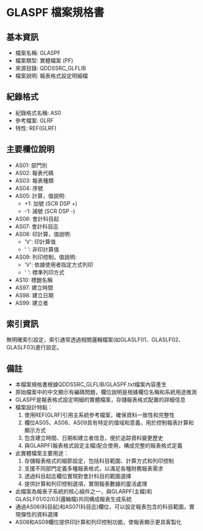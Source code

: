 # GLASPF 檔案規格書

## 基本資訊
- 檔案名稱: GLASPF
- 檔案類型: 實體檔案 (PF)
- 來源目錄: QDDSSRC_GLFLIB
- 檔案說明: 報表格式設定明細檔

## 紀錄格式
- 紀錄格式名稱: AS0
- 參考檔案: GLRF
- 特性: REF(GLRF)

## 主要欄位說明
- AS01: 部門別
- AS02: 報表代碼
- AS03: 報表種類
- AS04: 序號
- AS05: 計算，值說明:
  * +1: 加號 (SCR DSP +)
  * -1: 減號 (SCR DSP -)
- AS06: 會計科目起
- AS07: 會計科目迄
- AS08: 印計算，值說明:
  * 'V': 印計算值
  * ' ': 非印計算值
- AS09: 列印控制，值說明:
  * 'V': 依據使用者指定方式列印
  * ' ': 標準列印方式
- AS10: 標題名稱
- AS97: 建立時間
- AS98: 建立日期
- AS99: 建立者

## 索引資訊
無明確索引設定，索引通常透過相關邏輯檔案(如GLASLF01、GLASLF02、GLASLF03)進行設定。

## 備註
- 本檔案規格書根據QDDSSRC_GLFLIB/GLASPF.txt檔案內容產生
- 原始檔案中的中文顯示有編碼問題，欄位說明是根據欄位名稱和系統用途推測
- GLASPF是報表格式設定明細的實體檔案，存儲報表格式配置的詳細信息
- 檔案設計特點：
  1. 使用REF(GLRF)引用主系統參考檔案，確保資料一致性和完整性
  2. 欄位AS05、AS08、AS09具有特定的值域和意義，用於控制報表計算和顯示方式
  3. 包含建立時間、日期和建立者信息，便於追踪資料變更歷史
  4. 與GLARPF(報表格式設定主檔)配合使用，構成完整的報表格式定義
- 此實體檔案主要用途：
  1. 存儲報表格式的細節設定，包括科目範圍、計算方式和列印控制
  2. 支援不同部門定義多種報表格式，以滿足各種財務報表需求
  3. 透過科目起迄欄位實現對會計科目的範圍選擇
  4. 提供計算和列印控制選項，實現報表數據的靈活處理
- 此檔案為報表子系統的核心組件之一，與GLARPF(主檔)和GLASLF01/02/03(邏輯檔)共同構成報表生成系統
- 通過AS06(科目起)和AS07(科目迄)欄位，可以設定報表包含的科目範圍，實現彈性的資料選擇
- AS08和AS09欄位提供印計算和列印控制功能，使報表顯示更具客製化 